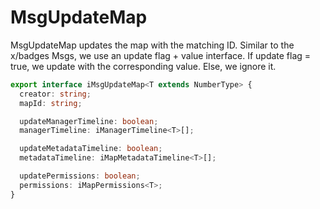 # MsgUpdateMap

MsgUpdateMap updates the map with the matching ID. Similar to the x/badges Msgs, we use an update flag + value interface. If update flag = true, we update with the corresponding value. Else, we ignore it.

```typescript
export interface iMsgUpdateMap<T extends NumberType> {
  creator: string;
  mapId: string;

  updateManagerTimeline: boolean;
  managerTimeline: iManagerTimeline<T>[];

  updateMetadataTimeline: boolean;
  metadataTimeline: iMapMetadataTimeline<T>[];

  updatePermissions: boolean;
  permissions: iMapPermissions<T>;
}
```
